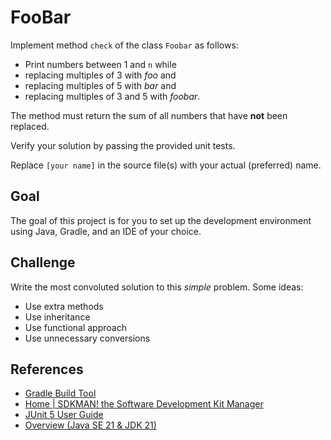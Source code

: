 # FooBar

Implement method `check` of the class `Foobar` as follows:

- Print numbers between 1 and `n` while
- replacing multiples of 3 with *foo* and
- replacing multiples of 5 with *bar* and
- replacing multiples of 3 and 5 with *foobar*.

The method must return the sum of all numbers that have **not** been replaced.

Verify your solution by passing the provided unit tests.

Replace `[your name]` in the source file(s) with your actual (preferred) name.

## Goal

The goal of this project is for you to set up the development environment using Java, Gradle, and an IDE of your choice.

## Challenge

Write the most convoluted solution to this *simple* problem.
Some ideas:

- Use extra methods
- Use inheritance
- Use functional approach
- Use unnecessary conversions

## References

- [Gradle Build Tool](https://gradle.org/)
- [Home | SDKMAN! the Software Development Kit Manager](https://sdkman.io/)
- [JUnit 5 User Guide](https://junit.org/junit5/docs/current/user-guide/)
- [Overview (Java SE 21 & JDK 21)](https://docs.oracle.com/en/java/javase/21/docs/api/index.html)